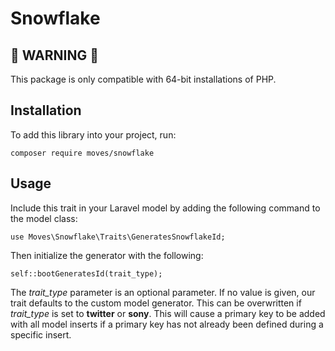 # Snowflake
## 🚨 WARNING 🚨
This package is only compatible with 64-bit installations of PHP.

## Installation
To add this library into your project, run:
```
composer require moves/snowflake
```

## Usage
Include this trait in your Laravel model by adding the following command to the model class:
```
use Moves\Snowflake\Traits\GeneratesSnowflakeId;
```
Then initialize the generator with the following:
```
self::bootGeneratesId(trait_type);
```
The *trait_type* parameter is an optional parameter.  If no value is given, our trait defaults to the custom model generator.  This can be overwritten if *trait_type* is set to **twitter** or **sony**.
This will cause a primary key to be added with all model inserts if a primary key has not already been defined during a specific insert.
